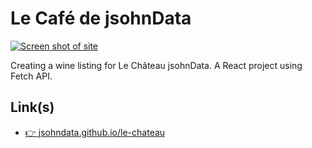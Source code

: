 # Le Café de jsohnData
[![Screen shot of site](https://jsohndata.github.io/le-chateau/images/screen-shot.png)](https://jsohndata.github.io/le-chateau)

Creating a wine listing for Le Château jsohnData. A React project using Fetch API.

## Link(s)
* [👉 jsohndata.github.io/le-chateau](https://jsohndata.github.io/le-chateau)
